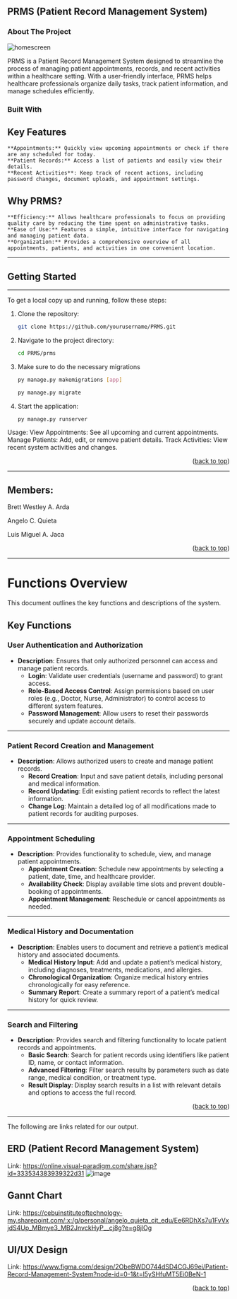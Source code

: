<a id="prms-top"></a>

## PRMS (Patient Record Management System)

### About The Project

![homescreen](https://github.com/user-attachments/assets/fe83bc92-7e89-4d70-a67a-f22fc9ec6b34)

PRMS is a Patient Record Management System designed to streamline the process of managing patient appointments, records, and recent activities within a healthcare setting. With a user-friendly interface, PRMS helps healthcare professionals organize daily tasks, track patient information, and manage schedules efficiently.

### Built With



## **Key Features**

    **Appointments:** Quickly view upcoming appointments or check if there are any scheduled for today.
    **Patient Records:** Access a list of patients and easily view their details.
    **Recent Activities**: Keep track of recent actions, including password changes, document uploads, and appointment settings.

## **Why PRMS?**

    **Efficiency:** Allows healthcare professionals to focus on providing quality care by reducing the time spent on administrative tasks.
    **Ease of Use:** Features a simple, intuitive interface for navigating and managing patient data.
    **Organization:** Provides a comprehensive overview of all appointments, patients, and activities in one convenient location.

------------------------------------------------------------------------------

## Getting Started
------------------------------------------------------------------------------
To get a local copy up and running, follow these steps:

1. Clone the repository:
   ```sh
   git clone https://github.com/yourusername/PRMS.git
   ```
2. Navigate to the project directory:
   ```sh
   cd PRMS/prms
   ```
3. Make sure to do the necessary migrations
   ```sh
   py manage.py makemigrations [app]
   ```
   ```sh
   py manage.py migrate
   ```
4. Start the application:
   ```sh
   py manage.py runserver
   ```

Usage:
View Appointments: See all upcoming and current appointments.
Manage Patients: Add, edit, or remove patient details.
Track Activities: View recent system activities and changes.

<p align="right">(<a href="#prms-top">back to top</a>)</p>

------------------------------------------------------------------------------

## Members: 
  Brett Westley A. Arda
  
  Angelo C. Quieta
  
  Luis Miguel A. Jaca
  
<p align="right">(<a href="#prms-top">back to top</a>)</p>

------------------------------------------------------------------------------

# Functions Overview

This document outlines the key functions and descriptions of the system.

## Key Functions

### User Authentication and Authorization
- **Description**: Ensures that only authorized personnel can access and manage patient records.
  - **Login**: Validate user credentials (username and password) to grant access.
  - **Role-Based Access Control**: Assign permissions based on user roles (e.g., Doctor, Nurse, Administrator) to control access to different system features.
  - **Password Management**: Allow users to reset their passwords securely and update account details.

---

### Patient Record Creation and Management
- **Description**: Allows authorized users to create and manage patient records.
  - **Record Creation**: Input and save patient details, including personal and medical information.
  - **Record Updating**: Edit existing patient records to reflect the latest information.
  - **Change Log**: Maintain a detailed log of all modifications made to patient records for auditing purposes.

---

### Appointment Scheduling
- **Description**: Provides functionality to schedule, view, and manage patient appointments.
  - **Appointment Creation**: Schedule new appointments by selecting a patient, date, time, and healthcare provider.
  - **Availability Check**: Display available time slots and prevent double-booking of appointments.
  - **Appointment Management**: Reschedule or cancel appointments as needed.

---

### Medical History and Documentation
- **Description**: Enables users to document and retrieve a patient’s medical history and associated documents.
  - **Medical History Input**: Add and update a patient’s medical history, including diagnoses, treatments, medications, and allergies.
  - **Chronological Organization**: Organize medical history entries chronologically for easy reference.
  - **Summary Report**: Create a summary report of a patient’s medical history for quick review.

---

### Search and Filtering
- **Description**: Provides search and filtering functionality to locate patient records and appointments.
  - **Basic Search**: Search for patient records using identifiers like patient ID, name, or contact information.
  - **Advanced Filtering**: Filter search results by parameters such as date range, medical condition, or treatment type.
  - **Result Display**: Display search results in a list with relevant details and options to access the full record.


<p align="right">(<a href="#prms-top">back to top</a>)</p>


------------------------------------------------------------------------------


The following are links related for our output.



## ERD (Patient Record Management System)

Link: https://online.visual-paradigm.com/share.jsp?id=333534383939322d31
![image](https://github.com/user-attachments/assets/b2d250de-e43d-474c-912e-4d190ee60fd4)



## Gannt Chart
Link: https://cebuinstituteoftechnology-my.sharepoint.com/:x:/g/personal/angelo_quieta_cit_edu/Ee6RDhXs7u1FvVxjdS4Up_MBmye3_MB2JnvckHyP__cj8g?e=g8jlOg


## UI/UX Design

Link: https://www.figma.com/design/2ObeBWDO744dSD4CGJ69ei/Patient-Record-Management-System?node-id=0-1&t=l5ySHfuMT5Ei0BeN-1

<p align="right">(<a href="#prms-top">back to top</a>)</p>

